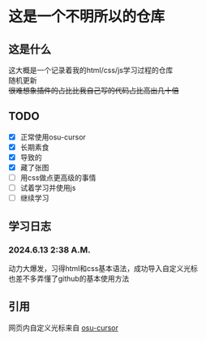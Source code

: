 # 这是一个不明所以的仓库
## 这是什么  
这大概是一个记录着我的html/css/js学习过程的仓库  
随机更新  
~~很难想象插件的占比比我自己写的代码占比高出几十倍~~

## TODO
- [x] 正常使用osu-cursor
- [x] 长期素食
- [x] 导致的
- [x] 藏了张图
- [ ] 用css做点更高级的事情 
- [ ] 试着学习并使用js
- [ ] 继续学习

## 学习日志
### 2024.6.13 2:38 A.M.
动力大爆发，习得html和css基本语法，成功导入自定义光标  
也差不多弄懂了github的基本使用方法

## 引用
网页内自定义光标来自 [osu-cursor](https://github.com/solstice23/osu-cursor)